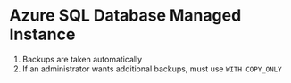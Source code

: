 # Azure SQL Database Managed Instance

1. Backups are taken automatically
2. If an administrator wants additional backups, must use `WITH COPY_ONLY`
